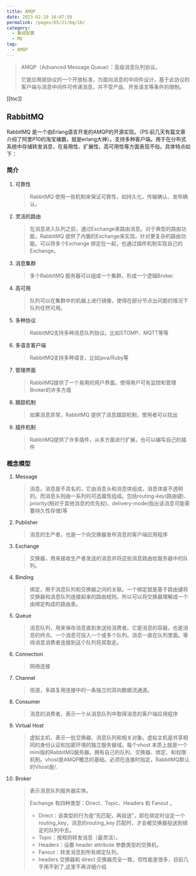 ```yaml
---
title: AMQP
date: 2023-02-20 16:07:59
permalink: /pages/65/21/mq/10/
category: 
  - 集成配置
  - MQ
tag: 
  - AMQP
---
```


> AMQP（Advanced Message Queue）：高级消息队列协议。
>
> 它是应用层协议的一个开放标准，为面向消息的中间件设计，基于此协议的客户端与消息中间件可传递消息，并不受产品、开发语言等条件的限制。
<!-- more -->
[[toc]]

## RabbitMQ

RabbitMQ 是一个由Erlang语言开发的AMQP的开源实现。（PS:前几天有篇文章介绍了阿里P10的淘宝褚霸，就是erlang大神）。支持多种客户端。用于在分布式系统中存储转发消息，在易用性、扩展性、高可用性等方面表现不俗。具体特点如下：

### 简介

1. 可靠性
    > RabbitMQ 使用一些机制来保证可靠性，如持久化，传输确认、发布确认。
2. 灵活的路由
    > 在消息进入队列之前，通过Exchange来路由消息。对于典型的路由功能，RabbitMQ 提供了内置的Exchange来实现。针对更复杂的路由功能。可以将多个Exchange 绑定在一起，也通过插件机制实现自己的 Exchange。
3. 消息集群
    > 多个RabbitMQ 服务器可以组成一个集群，形成一个逻辑Broker.
4. 高可用
    > 队列可以在集群中的机器上进行镜像，使得在部分节点出问题的情况下队列任然可用。
5. 多种协议
    > RabbitMQ支持多种消息队列协议。比如STOMP、MQTT等等
6. 多语言客户端
    > RabbitMQ支持多种语言，比如java/Ruby等
7. 管理界面
    > RabbitMQ提供了一个易用的用户界面。使得用户可有监控和管理Broker的许多方面
8. 跟踪机制
    > 如果消息异常，RabbitMQ 提供了消息跟踪机制，使用者可以找出
9. 插件机制
    > RabbitMQ提供了许多插件，从多方面进行扩展，也可以编写自己的插件

### 概念模型

1. Message
    > 消息，消息是不具名的，它由消息头和消息体组成，消息体是不透明的。而消息头则由一系列的可选属性组成。包括routing-key(路由键)、priority(相对于其他消息的优先权)、delivery-mode(指出该消息可能需要持久性存储)等
2. Publisher
    > 消息的生产者，也是一个向交换器发布消息的客户端应用程序
3. Exchange
    > 交换器，用来接收生产者发送的消息并将这些消息路由给服务器中的队列。
4. Binding
    > 绑定，用于消息队列和交换器之间的关联。一个绑定就是基于路由键将交换器和消息队列连接起来的路由规则。所以可以将交换器理解成一个由绑定构成的路由表。
5. Queue
    > 消息队列，用来保存消息直到发送给消费者。它是消息的容器，也是消息的终点。一个消息可投入一个或多个队列。消息一直在队列里面。等待消息消费者连接到这个队列将其取走。
6. Connection
    > 网络连接
7. Channel
    > 信道，多路复用连接中的一条独立的双向数据流通道。
8. Consumer
    > 消息的消费者，表示一个从消息队列中取得消息的客户端应用程序
9. Virtual Host
    > 虚拟主机、表示一批交换器、消息队列和相关对象。虚拟主机是共享相同的身份认证和加密环境的独立服务器域。每个vhost 本质上就是一个mini版的RabbitMQ服务器。拥有自己的队列、交换器、绑定、和权限机制。vhost是AMQP概念的基础。必须在连接时指定，RabbitMQ默认的Vhost是/.
10. Broker
    > 表示消息队列服务器实体。
    >
    > Exchange 有四种类型：Direct、Topic、Headers 和 Fanout 。
    >
    > - Direct：该类型的行为是“先匹配，再投送”，即在绑定时设定一个 routing_key，消息的routing_key 匹配时，才会被交换器投送到绑定的队列中去。
    > - Topic：按规则转发消息（最灵活）。
    > - Headers：设置 header attribute 参数类型的交换机。
    > - Fanout：转发消息到所有绑定队列。
    > - headers 交换器和 direct 交换器完全一致，但性能差很多，目前几乎用不到了,这里不再详细介绍
